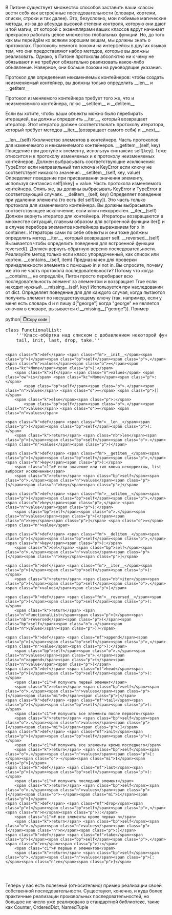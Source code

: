 <p>В Питоне существует множество способов заставить ваши классы вести себя как встроенные последовательности 
(словари, кортежи, списки, строки и так далее). 
Это, безусловно, мои любимые магические методы, из-за до абсурда высокой степени контроля, 
которую они дают и той магии, от которой с экземплярами ваших классов вдруг начинает прекрасно 
работать целое множество глобальных функций. 
Но, до того как мы перейдём ко всяким хорошим вещам, мы должны знать о протоколах.
Протоколы немного похожи на интерфейсы в других языках тем, что они предоставляют 
набор методов, которые вы должны реализовать. 
Однако, в Питоне протоколы абсолютно ни к чему не обязывают и не требуют 
обязательно реализовать какое-либо объявление. 
Наверное, они больше похожи на руководящие указания.</p>
<p>Протокол для определения неизменяемых контейнеров: чтобы создать неизменяемый контейнер, вы должны только определить &#95;&#95;len&#95;&#95; и &#95;&#95;getitem&#95;&#95;</p>
<p>Протокол изменяемого контейнера требует того же, что и неизменяемого контейнера, плюс &#95;&#95;setitem&#95;&#95; и &#95;&#95;delitem&#95;&#95;</p>
<p>Если вы хотите, чтобы ваши объекты можно было перебирать итерацией, вы должны определить &#95;&#95;iter&#95;&#95;, который возвращает итератор. 
Этот итератор должен соответствовать протоколу итератора, который требует методов &#95;&#95;iter&#95;&#95;(возвращает самого себя) и &#95;&#95;next&#95;&#95;.</p>
<p>&#95;&#95;len&#95;&#95;(self)                  Кколичество элементов в контейнере. Часть протоколов для изменяемого и неизменяемого контейнеров.
&#95;&#95;getitem&#95;&#95;(self, key)         Поведение при доступе к элементу, используя синтаксис self[key]. 
                               Тоже относится и к протоколу изменяемых и к протоколу неизменяемых контейнеров. 
                               Должен выбрасывать соответствующие исключения: 
                               TypeError если неправильный тип ключа и KeyError если ключу не соответствует никакого значения.
&#95;&#95;setitem&#95;&#95;(self, key, value)  Определяет поведение при присваивании значения элементу, 
                               используя синтаксис self[nkey] = value. 
                               Часть протокола изменяемого контейнера. 
                               Опять же, вы должны выбрасывать KeyError и TypeError в соответсвующий случаях.
&#95;&#95;delitem&#95;&#95;(self, key)         Определяет поведение при удалении элемента (то есть del self[key]). 
                               Это часть только протокола для изменяемого контейнера. 
                               Вы должны выбрасывать соответствующее исключение, если ключ некорректен.
&#95;&#95;iter&#95;&#95;(self)                 Должен вернуть итератор для контейнера. 
                               Итераторы возвращаются в множестве ситуаций, главным образом для встроенной функции iter() 
                               и в случае перебора элементов контейнера выражением for x in container:. 
                               Итераторы сами по себе объекты и они тоже должны определять метод &#95;&#95;iter&#95;&#95;, который возвращает self.
&#95;&#95;reversed&#95;&#95;(self)             Вызывается чтобы определить поведения для встроенной функции reversed(). 
                               Должен вернуть обратную версию последовательности. 
                               Реализуйте метод только если класс упорядоченный, как список или кортеж.
&#95;&#95;contains&#95;&#95;(self, item)       Предназначен для проверки принадлежности элемента с помощью in и not in. 
                               Вы спросите, почему же это не часть протокола последовательности? 
                               Потому что когда &#95;&#95;contains&#95;&#95; не определён, Питон просто перебирает всю последовательность 
                               элемент за элементом и возвращает True если находит нужный.
&#95;&#95;missing&#95;&#95;(self, key)         Используется при наследовании от dict. 
                               Определяет поведение для для каждого случая, когда пытаются получить элемент по 
                               несуществующему ключу (так, например, если у меня есть словарь d и я пишу d["george"] 
                               когда "george" не является ключом в словаре, вызывается d.&#95;&#95;missing&#95;&#95;("george")).
Пример</p>
<div class="code-element"><div class="lang-line"><text>python</text><button class="copy-button" id="code8e5fdf7589c154d2253597bc607e8605b" onclick="copyCode(code8e5fdf7589c154d2253597bc607e8605, code8e5fdf7589c154d2253597bc607e8605b)"><svg stroke="currentColor" fill="none" stroke-width="2" viewBox="0 0 24 24" stroke-linecap="round" stroke-linejoin="round" class="h-4 w-4" height="1em" width="1em" xmlns="http://www.w3.org/2000/svg"><path d="M16 4h2a2 2 0 0 1 2 2v14a2 2 0 0 1-2 2H6a2 2 0 0 1-2-2V6a2 2 0 0 1 2-2h2"></path><rect x="8" y="2" width="8" height="4" rx="1" ry="1"></rect></svg><text>Copy code</text></button></div><div class="code" id="code8e5fdf7589c154d2253597bc607e8605"><div class="highlight"><pre><span></span><span class="k">class</span> <span class="nc">FunctionalList</span><span class="p">:</span>
<span class="w">    </span><span class="sd">&#39;&#39;&#39;Класс-обёртка над списком с добавлением некоторой функциональной магии: head,</span>
<span class="sd">    tail, init, last, drop, take.&#39;&#39;&#39;</span>

    <span class="k">def</span> <span class="fm">__init__</span><span class="p">(</span><span class="bp">self</span><span class="p">,</span> <span class="n">values</span><span class="o">=</span><span class="kc">None</span><span class="p">):</span>
        <span class="k">if</span> <span class="n">values</span> <span class="ow">is</span> <span class="kc">None</span><span class="p">:</span>
            <span class="bp">self</span><span class="o">.</span><span class="n">values</span> <span class="o">=</span> <span class="p">[]</span>
        <span class="k">else</span><span class="p">:</span>
            <span class="bp">self</span><span class="o">.</span><span class="n">values</span> <span class="o">=</span> <span class="n">values</span>

    <span class="k">def</span> <span class="fm">__len__</span><span class="p">(</span><span class="bp">self</span><span class="p">):</span>
        <span class="k">return</span> <span class="nb">len</span><span class="p">(</span><span class="bp">self</span><span class="o">.</span><span class="n">values</span><span class="p">)</span>

    <span class="k">def</span> <span class="fm">__getitem__</span><span class="p">(</span><span class="bp">self</span><span class="p">,</span> <span class="n">key</span><span class="p">):</span>
        <span class="c1"># если значение или тип ключа некорректны, list выбросит исключение</span>
        <span class="k">return</span> <span class="bp">self</span><span class="o">.</span><span class="n">values</span><span class="p">[</span><span class="n">key</span><span class="p">]</span>

    <span class="k">def</span> <span class="fm">__setitem__</span><span class="p">(</span><span class="bp">self</span><span class="p">,</span> <span class="n">key</span><span class="p">,</span> <span class="n">value</span><span class="p">):</span>
        <span class="bp">self</span><span class="o">.</span><span class="n">values</span><span class="p">[</span><span class="n">key</span><span class="p">]</span> <span class="o">=</span> <span class="n">value</span>

    <span class="k">def</span> <span class="fm">__delitem__</span><span class="p">(</span><span class="bp">self</span><span class="p">,</span> <span class="n">key</span><span class="p">):</span>
        <span class="k">del</span> <span class="bp">self</span><span class="o">.</span><span class="n">values</span><span class="p">[</span><span class="n">key</span><span class="p">]</span>

    <span class="k">def</span> <span class="fm">__iter__</span><span class="p">(</span><span class="bp">self</span><span class="p">):</span>
        <span class="k">return</span> <span class="nb">iter</span><span class="p">(</span><span class="bp">self</span><span class="o">.</span><span class="n">values</span><span class="p">)</span>

    <span class="k">def</span> <span class="fm">__reversed__</span><span class="p">(</span><span class="bp">self</span><span class="p">):</span>
        <span class="k">return</span> <span class="n">FunctionalList</span><span class="p">(</span><span class="nb">reversed</span><span class="p">(</span><span class="bp">self</span><span class="o">.</span><span class="n">values</span><span class="p">))</span>

    <span class="k">def</span> <span class="nf">append</span><span class="p">(</span><span class="bp">self</span><span class="p">,</span> <span class="n">value</span><span class="p">):</span>
        <span class="bp">self</span><span class="o">.</span><span class="n">values</span><span class="o">.</span><span class="n">append</span><span class="p">(</span><span class="n">value</span><span class="p">)</span>
    <span class="k">def</span> <span class="nf">head</span><span class="p">(</span><span class="bp">self</span><span class="p">):</span>
        <span class="c1"># получить первый элемент</span>
        <span class="k">return</span> <span class="bp">self</span><span class="o">.</span><span class="n">values</span><span class="p">[</span><span class="mi">0</span><span class="p">]</span>
    <span class="k">def</span> <span class="nf">tail</span><span class="p">(</span><span class="bp">self</span><span class="p">):</span>
        <span class="c1"># получить все элементы после первого</span>
        <span class="k">return</span> <span class="bp">self</span><span class="o">.</span><span class="n">values</span><span class="p">[</span><span class="mi">1</span><span class="p">:]</span>
    <span class="k">def</span> <span class="nf">init</span><span class="p">(</span><span class="bp">self</span><span class="p">):</span>
        <span class="c1"># получить все элементы кроме последнего</span>
        <span class="k">return</span> <span class="bp">self</span><span class="o">.</span><span class="n">values</span><span class="p">[:</span><span class="o">-</span><span class="mi">1</span><span class="p">]</span>
    <span class="k">def</span> <span class="nf">last</span><span class="p">(</span><span class="bp">self</span><span class="p">):</span>
        <span class="c1"># получить последний элемент</span>
        <span class="k">return</span> <span class="bp">self</span><span class="o">.</span><span class="n">values</span><span class="p">[</span><span class="o">-</span><span class="mi">1</span><span class="p">]</span>
    <span class="k">def</span> <span class="nf">drop</span><span class="p">(</span><span class="bp">self</span><span class="p">,</span> <span class="n">n</span><span class="p">):</span>
        <span class="c1"># все элементы кроме первых n</span>
        <span class="k">return</span> <span class="bp">self</span><span class="o">.</span><span class="n">values</span><span class="p">[</span><span class="n">n</span><span class="p">:]</span>
    <span class="k">def</span> <span class="nf">take</span><span class="p">(</span><span class="bp">self</span><span class="p">,</span> <span class="n">n</span><span class="p">):</span>
        <span class="c1"># первые n элементов</span>
        <span class="k">return</span> <span class="bp">self</span><span class="o">.</span><span class="n">values</span><span class="p">[:</span><span class="n">n</span><span class="p">]</span>
</pre></div></div></div>

<p>Теперь у вас есть полезный (относительно) пример реализации своей собственной последовательности. 
Существуют, конечно, и куда более практичные реализации произвольных последовательностей, 
но большое их число уже реализовано в стандартной библиотеке, такие как Counter, OrderedDict, NamedTuple</p>